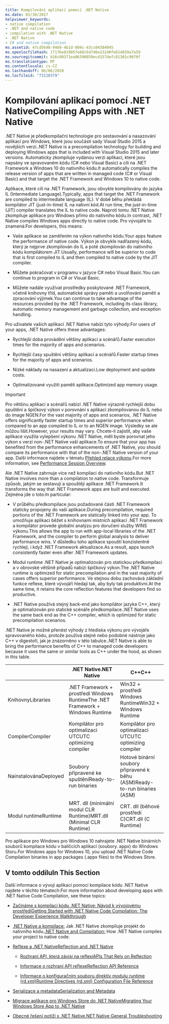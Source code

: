 ```yaml
---
title: Kompilování aplikací pomocí .NET Native
ms.date: 03/30/2017
helpviewer_keywords:
- native compilation
- .NET and native code
- compilation with .NET Native
- .NET Native
- C# and native compilation
ms.assetid: 47cd5648-9469-4b1d-804c-43cc04384045
ms.openlocfilehash: 1f176e81905fe68c6d740a13240fe814659a7a59
ms.sourcegitcommit: b16c00371ea06398859ecd157defc81301c9070f
ms.translationtype: MT
ms.contentlocale: cs-CZ
ms.lasthandoff: 06/06/2020
ms.locfileid: "73128379"
---
```

# <a name="compiling-apps-with-net-native"></a><span data-ttu-id="187b4-102">Kompilování aplikací pomocí .NET Native</span><span class="sxs-lookup"><span data-stu-id="187b4-102">Compiling Apps with .NET Native</span></span>

<span data-ttu-id="187b4-103">.NET Native je předkompilační technologie pro sestavování a nasazování aplikací pro Windows, které jsou součástí sady Visual Studio 2015 a novějších verzí.</span><span class="sxs-lookup"><span data-stu-id="187b4-103">.NET Native is a precompilation technology for building and deploying Windows apps that is included with Visual Studio 2015 and later versions.</span></span> <span data-ttu-id="187b4-104">Automaticky zkompiluje vydanou verzi aplikací, které jsou napsány ve spravovaném kódu (C# nebo Visual Basic) a cílí na .NET Framework a Windows 10 do nativního kódu.</span><span class="sxs-lookup"><span data-stu-id="187b4-104">It automatically compiles the release version of apps that are written in managed code (C# or Visual Basic) and that target the .NET Framework and Windows 10 to native code.</span></span>

<span data-ttu-id="187b4-105">Aplikace, které cílí na .NET Framework, jsou obvykle kompilovány do jazyka IL (Intermediate Language).</span><span class="sxs-lookup"><span data-stu-id="187b4-105">Typically, apps that target the .NET Framework are compiled to intermediate language (IL).</span></span> <span data-ttu-id="187b4-106">V době běhu překládá kompilátor JIT (just-in-time) IL na nativní kód.</span><span class="sxs-lookup"><span data-stu-id="187b4-106">At run time, the just-in-time (JIT) compiler translates the IL to native code.</span></span> <span data-ttu-id="187b4-107">Naproti tomu .NET Native zkompiluje aplikace pro Windows přímo do nativního kódu.</span><span class="sxs-lookup"><span data-stu-id="187b4-107">In contrast, .NET Native compiles Windows apps directly to native code.</span></span> <span data-ttu-id="187b4-108">Pro vývojáře to znamená:</span><span class="sxs-lookup"><span data-stu-id="187b4-108">For developers, this means:</span></span>

- <span data-ttu-id="187b4-109">Vaše aplikace se zaměřením na výkon nativního kódu.</span><span class="sxs-lookup"><span data-stu-id="187b4-109">Your apps feature the performance of native code.</span></span> <span data-ttu-id="187b4-110">Výkon je obvykle nadřazený kódu, který je nejprve zkompilován do IL a poté zkompilován do nativního kódu kompilátorem JIT.</span><span class="sxs-lookup"><span data-stu-id="187b4-110">Usually, performance will be superior to code that is first compiled to IL and then compiled to native code by the JIT compiler.</span></span>

- <span data-ttu-id="187b4-111">Můžete pokračovat v programu v jazyce C# nebo Visual Basic.</span><span class="sxs-lookup"><span data-stu-id="187b4-111">You can continue to program in C# or Visual Basic.</span></span>

- <span data-ttu-id="187b4-112">Můžete nadále využívat prostředky poskytované .NET Framework, včetně knihovny tříd, automatické správy paměti a uvolňování paměti a zpracování výjimek.</span><span class="sxs-lookup"><span data-stu-id="187b4-112">You can continue to take advantage of the resources provided by the .NET Framework, including its class library, automatic memory management and garbage collection, and exception handling.</span></span>

<span data-ttu-id="187b4-113">Pro uživatele vašich aplikací .NET Native nabízí tyto výhody:</span><span class="sxs-lookup"><span data-stu-id="187b4-113">For users of your apps, .NET Native offers these advantages:</span></span>

- <span data-ttu-id="187b4-114">Rychlejší doba provádění většiny aplikací a scénářů.</span><span class="sxs-lookup"><span data-stu-id="187b4-114">Faster execution times for the majority of apps and scenarios.</span></span>

- <span data-ttu-id="187b4-115">Rychlejší časy spuštění většiny aplikací a scénářů.</span><span class="sxs-lookup"><span data-stu-id="187b4-115">Faster startup times for the majority of apps and scenarios.</span></span>

- <span data-ttu-id="187b4-116">Nízké náklady na nasazení a aktualizaci.</span><span class="sxs-lookup"><span data-stu-id="187b4-116">Low deployment and update costs.</span></span>

- <span data-ttu-id="187b4-117">Optimalizované využití paměti aplikace.</span><span class="sxs-lookup"><span data-stu-id="187b4-117">Optimized app memory usage.</span></span>

> [!IMPORTANT]
> <span data-ttu-id="187b4-118">Pro většinu aplikací a scénářů nabízí .NET Native výrazně rychlejší dobu spuštění a špičkový výkon v porovnání s aplikací zkompilovanou do IL nebo do image NGEN.</span><span class="sxs-lookup"><span data-stu-id="187b4-118">For the vast majority of apps and scenarios, .NET Native offers significantly faster startup times and superior performance when compared to an app compiled to IL or to an NGEN image.</span></span> <span data-ttu-id="187b4-119">Výsledky se ale můžou lišit.</span><span class="sxs-lookup"><span data-stu-id="187b4-119">However, your results may vary.</span></span> <span data-ttu-id="187b4-120">Chcete-li zajistit, aby vaše aplikace využila vylepšení výkonu .NET Native, měli byste porovnat jeho výkon s verzí non-.NET Native vaší aplikace.</span><span class="sxs-lookup"><span data-stu-id="187b4-120">To ensure that your app has benefited from the performance enhancements of .NET Native, you should compare its performance with that of the non-.NET Native version of your app.</span></span> <span data-ttu-id="187b4-121">Další informace najdete v tématu [Přehled relace výkonu](https://docs.microsoft.com/visualstudio/profiling/performance-session-overview).</span><span class="sxs-lookup"><span data-stu-id="187b4-121">For more information, see [Performance Session Overview](https://docs.microsoft.com/visualstudio/profiling/performance-session-overview).</span></span>

<span data-ttu-id="187b4-122">Ale .NET Native zahrnuje více než kompilaci do nativního kódu.</span><span class="sxs-lookup"><span data-stu-id="187b4-122">But .NET Native involves more than a compilation to native code.</span></span> <span data-ttu-id="187b4-123">Transformuje způsob, jakým se sestavují a spouštějí aplikace .NET Framework.</span><span class="sxs-lookup"><span data-stu-id="187b4-123">It transforms the way that .NET Framework apps are built and executed.</span></span> <span data-ttu-id="187b4-124">Zejména jde o toto:</span><span class="sxs-lookup"><span data-stu-id="187b4-124">In particular:</span></span>

- <span data-ttu-id="187b4-125">V průběhu předkompilace jsou požadované části .NET Framework staticky propojeny do vaší aplikace.</span><span class="sxs-lookup"><span data-stu-id="187b4-125">During precompilation, required portions of the .NET Framework are statically linked into your app.</span></span> <span data-ttu-id="187b4-126">To umožňuje aplikaci běžet s knihovnami místních aplikací .NET Framework a kompilátor provede globální analýzu pro doručení služby WINS výkonu.</span><span class="sxs-lookup"><span data-stu-id="187b4-126">This allows the app to run with app-local libraries of the .NET Framework, and the compiler to perform global analysis to deliver performance wins.</span></span> <span data-ttu-id="187b4-127">V důsledku toho aplikace spouští konzistentně rychleji, i když .NET Framework aktualizace.</span><span class="sxs-lookup"><span data-stu-id="187b4-127">As a result, apps launch consistently faster even after .NET Framework updates.</span></span>

- <span data-ttu-id="187b4-128">Modul runtime .NET Native je optimalizován pro statickou předkompilaci a v obrovské většině případů nabízí špičkový výkon.</span><span class="sxs-lookup"><span data-stu-id="187b4-128">The .NET Native runtime is optimized for static precompilation and in the vast majority of cases offers superior performance.</span></span> <span data-ttu-id="187b4-129">Ve stejnou dobu zachovává základní funkce reflexe, které vývojáři hledají tak, aby byly tak produktivní.</span><span class="sxs-lookup"><span data-stu-id="187b4-129">At the same time, it retains the core reflection features that developers find so productive.</span></span>

- <span data-ttu-id="187b4-130">.NET Native používá stejný back-end jako kompilátor jazyka C++, který je optimalizován pro statické scénáře předkompilace.</span><span class="sxs-lookup"><span data-stu-id="187b4-130">.NET Native uses the same back end as the C++ compiler, which is optimized for static precompilation scenarios.</span></span>

<span data-ttu-id="187b4-131">.NET Native je možné přenést výhody z hlediska výkonu pro vývojáře spravovaného kódu, protože používá stejné nebo podobné nástroje jako C++ v digestoři, jak je znázorněno v této tabulce.</span><span class="sxs-lookup"><span data-stu-id="187b4-131">.NET Native is able to bring the performance benefits of C++ to managed code developers because it uses the same or similar tools as C++ under the hood, as shown in this table.</span></span>

||<span data-ttu-id="187b4-132">.NET Native</span><span class="sxs-lookup"><span data-stu-id="187b4-132">.NET Native</span></span>|<span data-ttu-id="187b4-133">C++</span><span class="sxs-lookup"><span data-stu-id="187b4-133">C++</span></span>|
|-|----------------------------------------------------------------|-----------|
|<span data-ttu-id="187b4-134">Knihovny</span><span class="sxs-lookup"><span data-stu-id="187b4-134">Libraries</span></span>|<span data-ttu-id="187b4-135">.NET Framework + prostředí Windows Runtime</span><span class="sxs-lookup"><span data-stu-id="187b4-135">The .NET Framework + Windows Runtime</span></span>|<span data-ttu-id="187b4-136">Win32 + prostředí Windows Runtime</span><span class="sxs-lookup"><span data-stu-id="187b4-136">Win32 + Windows Runtime</span></span>|
|<span data-ttu-id="187b4-137">Compiler</span><span class="sxs-lookup"><span data-stu-id="187b4-137">Compiler</span></span>|<span data-ttu-id="187b4-138">Kompilátor pro optimalizaci UTC</span><span class="sxs-lookup"><span data-stu-id="187b4-138">UTC optimizing compiler</span></span>|<span data-ttu-id="187b4-139">Kompilátor pro optimalizaci UTC</span><span class="sxs-lookup"><span data-stu-id="187b4-139">UTC optimizing compiler</span></span>|
|<span data-ttu-id="187b4-140">Nainstalována</span><span class="sxs-lookup"><span data-stu-id="187b4-140">Deployed</span></span>|<span data-ttu-id="187b4-141">Soubory připravené ke spuštění</span><span class="sxs-lookup"><span data-stu-id="187b4-141">Ready-to-run binaries</span></span>|<span data-ttu-id="187b4-142">Hotové binární soubory připravené k běhu (ASM)</span><span class="sxs-lookup"><span data-stu-id="187b4-142">Ready-to-run binaries (ASM)</span></span>|
|<span data-ttu-id="187b4-143">Modul runtime</span><span class="sxs-lookup"><span data-stu-id="187b4-143">Runtime</span></span>|<span data-ttu-id="187b4-144">MRT. dll (minimální modul CLR Runtime)</span><span class="sxs-lookup"><span data-stu-id="187b4-144">MRT.dll (Minimal CLR Runtime)</span></span>|<span data-ttu-id="187b4-145">CRT. dll (běhové prostředí C)</span><span class="sxs-lookup"><span data-stu-id="187b4-145">CRT.dll (C Runtime)</span></span>|

<span data-ttu-id="187b4-146">Pro aplikace pro Windows pro Windows 10 nahrajete .NET Native binárních souborů kompilace kódu v balíčcích aplikací (soubory. appx) do Windows Storu.</span><span class="sxs-lookup"><span data-stu-id="187b4-146">For Windows apps for Windows 10, you upload .NET Native Code Compilation binaries in app packages (.appx files) to the Windows Store.</span></span>

## <a name="in-this-section"></a><span data-ttu-id="187b4-147">V tomto oddílu</span><span class="sxs-lookup"><span data-stu-id="187b4-147">In This Section</span></span>

<span data-ttu-id="187b4-148">Další informace o vývoji aplikací pomocí kompilace kódu .NET Native najdete v těchto tématech:</span><span class="sxs-lookup"><span data-stu-id="187b4-148">For more information about developing apps with .NET Native Code Compilation, see these topics:</span></span>

- [<span data-ttu-id="187b4-149">Začínáme s kompilací kódu .NET Native: Návod k vývojovému prostředí</span><span class="sxs-lookup"><span data-stu-id="187b4-149">Getting Started with .NET Native Code Compilation: The Developer Experience Walkthrough</span></span>](getting-started-with-net-native.md)

- <span data-ttu-id="187b4-150">[.NET Native a kompilace:](net-native-and-compilation.md) Jak .NET Native zkompiluje projekt do nativního kódu.</span><span class="sxs-lookup"><span data-stu-id="187b4-150">[.NET Native and Compilation:](net-native-and-compilation.md) How .NET Native compiles your project to native code.</span></span>

- [<span data-ttu-id="187b4-151">Reflexe a .NET Native</span><span class="sxs-lookup"><span data-stu-id="187b4-151">Reflection and .NET Native</span></span>](reflection-and-net-native.md)

  - [<span data-ttu-id="187b4-152">Rozhraní API, která závisí na reflexi</span><span class="sxs-lookup"><span data-stu-id="187b4-152">APIs That Rely on Reflection</span></span>](apis-that-rely-on-reflection.md)

  - [<span data-ttu-id="187b4-153">Informace o rozhraní API reflexe</span><span class="sxs-lookup"><span data-stu-id="187b4-153">Reflection API Reference</span></span>](net-native-reflection-api-reference.md)

  - [<span data-ttu-id="187b4-154">Informace o konfiguračním souboru direktiv modulu runtime (rd.xml)</span><span class="sxs-lookup"><span data-stu-id="187b4-154">Runtime Directives (rd.xml) Configuration File Reference</span></span>](runtime-directives-rd-xml-configuration-file-reference.md)

- [<span data-ttu-id="187b4-155">Serializace a metadata</span><span class="sxs-lookup"><span data-stu-id="187b4-155">Serialization and Metadata</span></span>](serialization-and-metadata.md)

- [<span data-ttu-id="187b4-156">Migrace aplikace pro Windows Store do .NET Native</span><span class="sxs-lookup"><span data-stu-id="187b4-156">Migrating Your Windows Store App to .NET Native</span></span>](migrating-your-windows-store-app-to-net-native.md)

- [<span data-ttu-id="187b4-157">Obecné řešení potíží s .NET Native</span><span class="sxs-lookup"><span data-stu-id="187b4-157">.NET Native General Troubleshooting</span></span>](net-native-general-troubleshooting.md)
